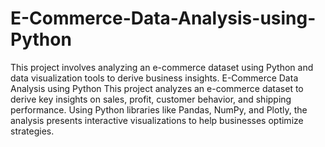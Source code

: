 # E-Commerce-Data-Analysis-using-Python
This project involves analyzing an e-commerce dataset using Python and data visualization tools to derive business insights.
E-Commerce Data Analysis using Python
This project analyzes an e-commerce dataset to derive key insights on sales, profit, customer behavior, and shipping performance. Using Python libraries like Pandas, NumPy, and Plotly, the analysis presents interactive visualizations to help businesses optimize strategies.
